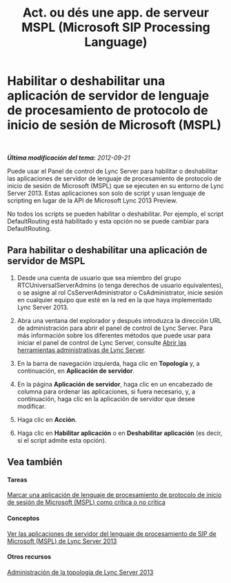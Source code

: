 ﻿---
title: "Act. ou dés une app. de serveur MSPL (Microsoft SIP Processing Language)"
TOCTitle: "Act. ou dés une app. de serveur MSPL (Microsoft SIP Processing Language)"
ms:assetid: b20af38d-224a-4459-991d-0b7eabb3ca7c
ms:mtpsurl: https://technet.microsoft.com/es-es/library/Gg182573(v=OCS.15)
ms:contentKeyID: 48276388
ms.date: 01/07/2017
mtps_version: v=OCS.15
ms.translationtype: HT
---

# Habilitar o deshabilitar una aplicación de servidor de lenguaje de procesamiento de protocolo de inicio de sesión de Microsoft (MSPL)

 

_**Última modificación del tema:** 2012-09-21_

Puede usar el Panel de control de Lync Server para habilitar o deshabilitar las aplicaciones de servidor de lenguaje de procesamiento de protocolo de inicio de sesión de Microsoft (MSPL) que se ejecuten en su entorno de Lync Server 2013. Estas aplicaciones son solo de script y usan lenguaje de scripting en lugar de la API de Microsoft Lync 2013 Preview.

No todos los scripts se pueden habilitar o deshabilitar. Por ejemplo, el script DefaultRouting está habilitado y esta opción no se puede cambiar para DefaultRouting.

## Para habilitar o deshabilitar una aplicación de servidor de MSPL

1.  Desde una cuenta de usuario que sea miembro del grupo RTCUniversalServerAdmins (o tenga derechos de usuario equivalentes), o se asigne al rol CsServerAdministrator o CsAdministrator, inicie sesión en cualquier equipo que esté en la red en la que haya implementado Lync Server 2013.

2.  Abra una ventana del explorador y después introduzca la dirección URL de administración para abrir el panel de control de Lync Server. Para más información sobre los diferentes métodos que puede usar para iniciar el panel de control de Lync Server, consulte [Abrir las herramientas administrativas de Lync Server](lync-server-2013-open-lync-server-administrative-tools.md).

3.  En la barra de navegación izquierda, haga clic en **Topología** y, a continuación, en **Aplicación de servidor**.

4.  En la página **Aplicación de servidor**, haga clic en un encabezado de columna para ordenar las aplicaciones, si fuera necesario, y, a continuación, haga clic en la aplicación de servidor que desee modificar.

5.  Haga clic en **Acción**.

6.  Haga clic en **Habilitar aplicación** o en **Deshabilitar aplicación** (es decir, si el script admite esta opción).

## Vea también

#### Tareas

[Marcar una aplicación de lenguaje de procesamiento de protocolo de inicio de sesión de Microsoft (MSPL) como crítica o no crítica](lync-server-2013-mark-a-microsoft-sip-processing-language-mspl-application-as-critical-or-not-critical.md)  

#### Conceptos

[Ver las aplicaciones de servidor del lenguaje de procesamiento de SIP de Microsoft (MSPL) de Lync Server 2013](lync-server-2013-view-microsoft-sip-processing-language-mspl-server-applications.md)  

#### Otros recursos

[Administración de la topología de Lync Server 2013](lync-server-2013-managing-the-lync-server-topology.md)

